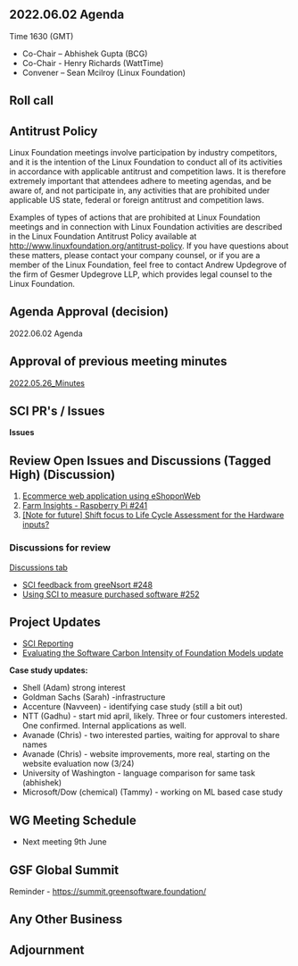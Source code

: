 ## 2022.06.02 Agenda

Time 1630 (GMT)

- Co-Chair – Abhishek Gupta (BCG)
- Co-Chair - Henry Richards (WattTime)
- Convener – Sean Mcilroy (Linux Foundation)

## Roll call
  
## Antitrust Policy
Linux Foundation meetings involve participation by industry competitors, and it is the intention of the Linux Foundation to conduct 
all of its activities in accordance with applicable antitrust and competition laws. 
It is therefore extremely important that attendees adhere to meeting agendas, and be aware of, and not participate in, any activities 
that are prohibited under applicable US state, federal or foreign antitrust and competition laws.

Examples of types of actions that are prohibited at Linux Foundation meetings and in connection with Linux Foundation activities are 
described in the Linux Foundation Antitrust Policy available at http://www.linuxfoundation.org/antitrust-policy. 
If you have questions about these matters, please contact your company counsel, or if you are a member of the Linux Foundation, 
feel free to contact Andrew Updegrove of the firm of Gesmer Updegrove LLP, which provides legal counsel to the Linux Foundation.
  
## Agenda Approval (decision) 

2022.06.02 Agenda
  
## Approval of previous meeting minutes

[2022.05.26_Minutes](https://github.com/Green-Software-Foundation/standards_wg/blob/main/Agenda_Minutes/2022.05.26_Minutes.md)

## SCI PR's / Issues

**Issues** 

## Review Open Issues and Discussions (Tagged High) (Discussion)

1. [Ecommerce web application using eShoponWeb](https://github.com/Green-Software-Foundation/software_carbon_intensity/issues/227)
2. [Farm Insights - Raspberry Pi #241](https://github.com/Green-Software-Foundation/software_carbon_intensity/issues/241)
3. [[Note for future] Shift focus to Life Cycle Assessment for the Hardware inputs?](https://github.com/Green-Software-Foundation/software_carbon_intensity/discussions/254?converting=1)

### Discussions for review

[Discussions tab](https://github.com/Green-Software-Foundation/software_carbon_intensity/discussions)

- [SCI feedback from greeNsort #248](https://github.com/Green-Software-Foundation/software_carbon_intensity/discussions/248)
- [Using SCI to measure purchased software #252](https://github.com/Green-Software-Foundation/software_carbon_intensity/discussions/253?converting=1)


## Project Updates

- [SCI Reporting](https://github.com/Green-Software-Foundation/sci-reporting)
- [Evaluating the Software Carbon Intensity of Foundation Models update](https://docs.google.com/document/d/16bcRAyN9ZxVKNf1GkaIbDJXnxvIo7Goe/edit#heading=h.gjdgxs)

**Case study updates:**

- Shell (Adam) strong interest
- Goldman Sachs (Sarah) -infrastructure
- Accenture (Navveen) - identifying case study (still a bit out) 
- NTT (Gadhu) - start mid april, likely. Three or four customers interested. One confirmed. Internal applications as well. 
- Avanade (Chris) - two interested parties, waiting for approval to share names
- Avanade (Chris) - website improvements, more real, starting on the website evaluation now (3/24)
- University of Washington - language comparison for same task (abhishek)
- Microsoft/Dow (chemical) (Tammy) - working on ML based case study

## WG Meeting Schedule

- Next meeting 9th June

## GSF Global Summit

Reminder - https://summit.greensoftware.foundation/

## Any Other Business

## Adjournment
